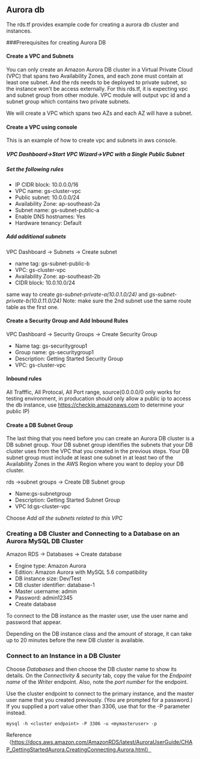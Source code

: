 ## Aurora db 
The rds.tf provides example code for creating a aurora db cluster and instances.

###Prerequisites for creating Aurora DB
#### Create a VPC and Subnets
You can only create an Amazon Aurora DB cluster in a Virtual Private Cloud (VPC) that spans two Availability Zones, and each zone must contain at least one subnet. And the rds needs to be deployed to private subnet, so the instance won't be access externally. For this rds.tf, it is expecting vpc and subnet group from other module. VPC module will output vpc id and a subnet group which contains two private subnets.

We will create a VPC which spans two AZs and each AZ will have a subnet.
#### Create a VPC using console
This is an example of how to create vpc and subnets in aws console.

##### VPC Dashboard->Start VPC Wizard->VPC with a Single Public Subnet
##### Set the following rules
- IP CIDR block: 10.0.0.0/16
- VPC name: gs-cluster-vpc
- Public subnet: 10.0.0.0/24
- Availability Zone: ap-southeast-2a
- Subnet name: gs-subnet-public-a
- Enable DNS hostnames: Yes
- Hardware tenancy: Default 
##### Add additional subnets
VPC Dashboard -> Subnets -> Create subnet
- name tag: gs-subnet-public-b
- VPC: gs-cluster-vpc
- Availability Zone: ap-southeast-2b
- CIDR block: 10.0.10.0/24

same way to create *gs-subnet-private-a(10.0.1.0/24)* and *gs-subnet-private-b(10.0.11.0/24)*
Note: make sure the 2nd subnet use the same route table as the first one.

#### Create a Security Group and Add Inbound Rules
VPC Dashboard -> Security Groups -> Create Security Group
- Name tag: gs-securitygroup1
- Group name: gs-securitygroup1
- Description: Getting Started Security Group
- VPC: gs-cluster-vpc

#### Inbound rules
All Trafffic, All Protocal, All Port range, source(0.0.0.0/0 only works for testing environment, in producation should only allow a public ip to access the db instance, use https://checkip.amazonaws.com to determine your public IP)


#### Create a DB Subnet Group
The last thing that you need before you can create an Aurora DB cluster is a DB subnet group. Your DB subnet group identifies the subnets that your DB cluster uses from the VPC that you created in the previous steps. Your DB subnet group must include at least one subnet in at least two of the Availability Zones in the AWS Region where you want to deploy your DB cluster.

rds ->subnet groups -> Create DB Subnet group
- Name:gs-subnetgroup
- Description: Getting Started Subnet Group
- VPC Id:gs-cluster-vpc

Choose *Add all the subnets related to this VPC*

### Creating a DB Cluster and Connecting to a Database on an Aurora MySQL DB Cluster

Amazon RDS -> Databases ->  Create database 
- Engine type: Amazon Aurora
- Edition: Amazon Aurora with MySQL 5.6 compatibility
- DB instance size:  Dev/Test
- DB cluster identifier: database-1
- Master username: admin
- Password: admin12345
- Create database

To connect to the DB instance as the master user, use the user name and password that appear.

Depending on the DB instance class and the amount of storage, it can take up to 20 minutes before the new DB cluster is available.

### Connect to an Instance in a DB Cluster
Choose *Databases* and then choose the DB cluster name to show its details. On the *Connectivity & security* tab, copy the value for the *Endpoint name* of the *Writer* endpoint. Also, note the *port number* for the endpoint.

Use the cluster endpoint to connect to the primary instance, and the master user name that you created previously. (You are prompted for a password.) If you supplied a port value other than 3306, use that for the -P parameter instead.
```
mysql -h <cluster endpoint> -P 3306 -u <mymasteruser> -p						
````





Reference （https://docs.aws.amazon.com/AmazonRDS/latest/AuroraUserGuide/CHAP_GettingStartedAurora.CreatingConnecting.Aurora.html）


